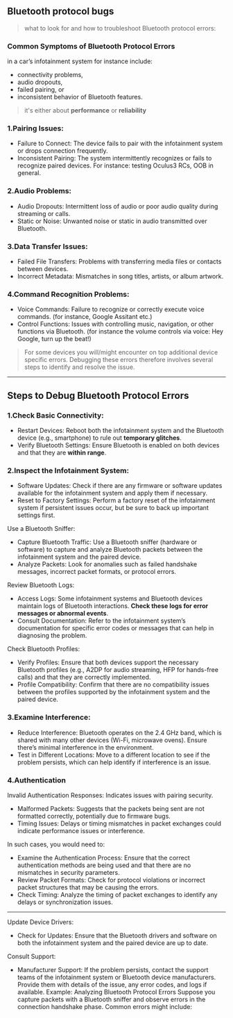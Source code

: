 ## Bluetooth protocol bugs 
> what to look for and how to troubleshoot Bluetooth protocol errors:

### Common Symptoms of Bluetooth Protocol Errors 

in a car’s infotainment system for instance include: 
* connectivity problems, 
* audio dropouts, 
* failed pairing, or 
* inconsistent behavior of Bluetooth features. 

> it's either about **performance** or **reliability**



### 1.Pairing Issues:

* Failure to Connect: The device fails to pair with the infotainment system or drops connection frequently.
* Inconsistent Pairing: The system intermittently recognizes or fails to recognize paired devices. For instance: testing Oculus3 RCs, OOB in general. 

### 2.Audio Problems:

* Audio Dropouts: Intermittent loss of audio or poor audio quality during streaming or calls.
* Static or Noise: Unwanted noise or static in audio transmitted over Bluetooth.

### 3.Data Transfer Issues:

* Failed File Transfers: Problems with transferring media files or contacts between devices.
* Incorrect Metadata: Mismatches in song titles, artists, or album artwork.

### 4.Command Recognition Problems:

* Voice Commands: Failure to recognize or correctly execute voice commands. (for instance, Google Assitant etc.)
* Control Functions: Issues with controlling music, navigation, or other functions via Bluetooth. (for instance the volume controls via voice: Hey Google, turn up the beat!)

> For some devices you will/might encounter on top additional device specific errors.
Debugging these errors therefore involves several steps to identify and resolve the issue. 

---

## Steps to Debug Bluetooth Protocol Errors

### 1.Check Basic Connectivity:

* Restart Devices: Reboot both the infotainment system and the Bluetooth device (e.g., smartphone) to rule out **temporary glitches**.
* Verify Bluetooth Settings: Ensure Bluetooth is enabled on both devices and that they are **within range**.

### 2.Inspect the Infotainment System:

* Software Updates: Check if there are any firmware or software updates available for the infotainment system and apply them if necessary.
* Reset to Factory Settings: Perform a factory reset of the infotainment system if persistent issues occur, but be sure to back up important settings first.

Use a Bluetooth Sniffer:
* Capture Bluetooth Traffic: Use a Bluetooth sniffer (hardware or software) to capture and analyze Bluetooth packets between the infotainment system and the paired device.
* Analyze Packets: Look for anomalies such as failed handshake messages, incorrect packet formats, or protocol errors.

Review Bluetooth Logs:
* Access Logs: Some infotainment systems and Bluetooth devices maintain logs of Bluetooth interactions. **Check these logs for error messages or abnormal events**.
* Consult Documentation: Refer to the infotainment system’s documentation for specific error codes or messages that can help in diagnosing the problem.

Check Bluetooth Profiles:
* Verify Profiles: Ensure that both devices support the necessary Bluetooth profiles (e.g., A2DP for audio streaming, HFP for hands-free calls) and that they are correctly implemented.
* Profile Compatibility: Confirm that there are no compatibility issues between the profiles supported by the infotainment system and the paired device.

### 3.Examine Interference:

* Reduce Interference: Bluetooth operates on the 2.4 GHz band, which is shared with many other devices (Wi-Fi, microwave ovens). Ensure there’s minimal interference in the environment.
* Test in Different Locations: Move to a different location to see if the problem persists, which can help identify if interference is an issue.

### 4.Authentication

Invalid Authentication Responses: Indicates issues with pairing security.
* Malformed Packets: Suggests that the packets being sent are not formatted correctly, potentially due to firmware bugs.
* Timing Issues: Delays or timing mismatches in packet exchanges could indicate performance issues or interference.

In such cases, you would need to:

* Examine the Authentication Process: Ensure that the correct authentication methods are being used and that there are no mismatches in security parameters.
* Review Packet Formats: Check for protocol violations or incorrect packet structures that may be causing the errors.
* Check Timing: Analyze the timing of packet exchanges to identify any delays or synchronization issues.

---

Update Device Drivers:
* Check for Updates: Ensure that the Bluetooth drivers and software on both the infotainment system and the paired device are up to date.

Consult Support:
* Manufacturer Support: If the problem persists, contact the support teams of the infotainment system or Bluetooth device manufacturers. Provide them with details of the issue, any error codes, and logs if available.
Example: Analyzing Bluetooth Protocol Errors
Suppose you capture packets with a Bluetooth sniffer and observe errors in the connection handshake phase. Common errors might include:


